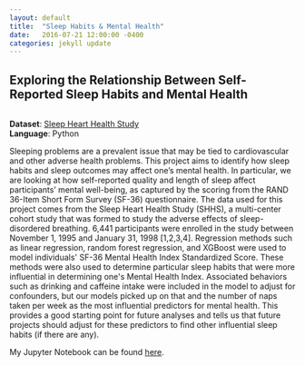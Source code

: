 ```yaml
---
layout: default
title:  "Sleep Habits & Mental Health"
date:   2016-07-21 12:00:00 -0400
categories: jekyll update
---
```


 <h2> Exploring the Relationship Between Self-Reported Sleep Habits and Mental Health </h2>

 <div class="12u$"><span class="image fit"><img src="images/pic13.jpg" alt="" /></span></div>

 **Dataset**: [Sleep Heart Health Study](https://sleepdata.org/datasets/shhs)
 <br/>
 **Language**: Python

 Sleeping problems are a prevalent issue that may be tied to cardiovascular and other adverse health problems. This project aims to identify how sleep habits and sleep outcomes may affect one’s mental health. In particular, we are looking at how self-reported quality and length of sleep affect participants’ mental well-being, as captured by the scoring from the RAND 36-Item Short Form Survey (SF-36) questionnaire. The data used for this project comes from the Sleep Heart Health Study (SHHS), a multi-center cohort study that was formed to study the adverse effects of sleep-disordered breathing. 6,441 participants were enrolled in the study between November 1, 1995 and January 31, 1998 [1,2,3,4]. Regression methods such as linear regression, random forest regression, and XGBoost were used to model individuals' SF-36 Mental Health Index Standardized Score. These methods were also used to determine particular sleep habits that were more influential in determining one's Mental Health Index. Associated behaviors such as drinking and caffeine intake were included in the model to adjust for confounders, but our models picked up on that and the number of naps taken per week as the most influential predictors for mental health. This provides a good starting point for future analyses and tells us that future projects should adjust for these predictors to find other influential sleep habits (if there are any).

 My Jupyter Notebook can be found [here](https://github.com/katwang/Examples/blob/master/shhs_mentalhealth.ipynb).

